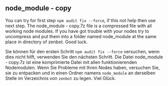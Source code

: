 ## node_module - copy

You can try for first step `npm audit fix --force`, if this not help then use next step.
The node_module - copy.7z file is a compressed file with all working node modules. If you have got trouble with your nodes try to uncompress and put them into a folder named node_module at the same place in directory of zenbot. 
Good luck.


Sie können für den ersten Schritt `npm audit fix --force` versuchen, wenn dies nicht hilft, verwenden Sie den nächsten Schritt.
Die Datei node_module - copy.7z ist eine komprimierte Datei mit allen funktionierenden Nodemodulen. Wenn Sie Probleme mit Ihren Nodes haben, versuchen Sie, sie zu entpacken und in einen Ordner namens `node_module` an derselben Stelle im Verzeichnis von `zenbot` zu legen. 
Viel Glück.


